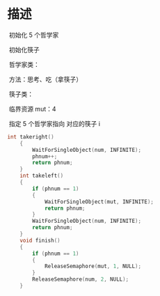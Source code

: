 # 描述

​	初始化 5 个哲学家

​	初始化筷子



​	哲学家类：

​		方法：思考、吃（拿筷子）

​	筷子类：

​		临界资源 mut：4



​	指定 5 个哲学家指向 对应的筷子 i

```c++
int takeright()
	{
		WaitForSingleObject(num, INFINITE);
		phnum++;
		return phnum;
	}
	int takeleft()
	{
		if (phnum == 1)
		{
			WaitForSingleObject(mut, INFINITE);
			return phnum;
		}
		WaitForSingleObject(num, INFINITE);
		return phnum;
	}
	void finish()
	{
		if (phnum == 1)
		{
			ReleaseSemaphore(mut, 1, NULL);
		}
		ReleaseSemaphore(num, 2, NULL);
	}
```

